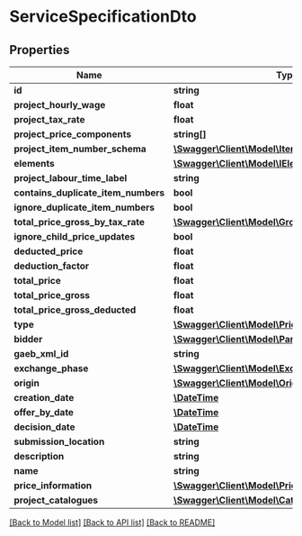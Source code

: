 # ServiceSpecificationDto

## Properties
Name | Type | Description | Notes
------------ | ------------- | ------------- | -------------
**id** | **string** |  | 
**project_hourly_wage** | **float** |  | 
**project_tax_rate** | **float** |  | 
**project_price_components** | **string[]** |  | [optional] 
**project_item_number_schema** | [**\Swagger\Client\Model\ItemNumberSchemaDto**](ItemNumberSchemaDto.md) |  | [optional] 
**elements** | [**\Swagger\Client\Model\IElementDto[]**](IElementDto.md) |  | [optional] 
**project_labour_time_label** | **string** |  | [optional] 
**contains_duplicate_item_numbers** | **bool** |  | 
**ignore_duplicate_item_numbers** | **bool** |  | 
**total_price_gross_by_tax_rate** | [**\Swagger\Client\Model\GrossPriceComponentDto[]**](GrossPriceComponentDto.md) |  | [optional] 
**ignore_child_price_updates** | **bool** |  | 
**deducted_price** | **float** |  | 
**deduction_factor** | **float** |  | 
**total_price** | **float** |  | 
**total_price_gross** | **float** |  | 
**total_price_gross_deducted** | **float** |  | 
**type** | [**\Swagger\Client\Model\PriceTypeDto**](PriceTypeDto.md) |  | 
**bidder** | [**\Swagger\Client\Model\PartyInformationDto**](PartyInformationDto.md) |  | [optional] 
**gaeb_xml_id** | **string** |  | [optional] 
**exchange_phase** | [**\Swagger\Client\Model\ExchangePhaseDto**](ExchangePhaseDto.md) |  | 
**origin** | [**\Swagger\Client\Model\OriginDto**](OriginDto.md) |  | 
**creation_date** | [**\DateTime**](\DateTime.md) |  | 
**offer_by_date** | [**\DateTime**](\DateTime.md) |  | 
**decision_date** | [**\DateTime**](\DateTime.md) |  | 
**submission_location** | **string** |  | [optional] 
**description** | **string** |  | [optional] 
**name** | **string** |  | [optional] 
**price_information** | [**\Swagger\Client\Model\PriceInformationDto**](PriceInformationDto.md) |  | [optional] 
**project_catalogues** | [**\Swagger\Client\Model\CatalogueDto[]**](CatalogueDto.md) |  | [optional] 

[[Back to Model list]](../README.md#documentation-for-models) [[Back to API list]](../README.md#documentation-for-api-endpoints) [[Back to README]](../README.md)


